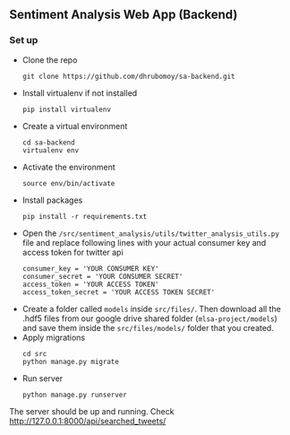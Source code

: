 ## Sentiment Analysis Web App (Backend)
### Set up
- Clone the repo
    ```
    git clone https://github.com/dhrubomoy/sa-backend.git
    ```
- Install virtualenv if not installed
    ```
    pip install virtualenv
    ```
- Create a virtual environment
    ```
    cd sa-backend
    virtualenv env
    ```
- Activate the environment
    ```
    source env/bin/activate
    ```
- Install packages
    ```
    pip install -r requirements.txt
    ```
- Open the `/src/sentiment_analysis/utils/twitter_analysis_utils.py` file and replace following lines with your actual consumer key and access token for twitter api
    ```
    consumer_key = 'YOUR CONSUMER KEY'
    consumer_secret = 'YOUR CONSUMER SECRET'
    access_token = 'YOUR ACCESS TOKEN'
    access_token_secret = 'YOUR ACCESS TOKEN SECRET'
    ```
- Create a folder called `models` inside `src/files/`. Then download all the .hdf5 files from our google drive shared folder (`mlsa-project/models`) and save them inside the `src/files/models/` folder that you created.
- Apply migrations
    ```
    cd src
    python manage.py migrate
    ```
- Run server
    ```
    python manage.py runserver
    ```

The server should be up and running. Check http://127.0.0.1:8000/api/searched_tweets/
